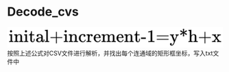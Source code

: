 # Decode_cvs
![image](https://github.com/earthpopo/Decode_cvs/blob/master/mathpix.png)
按照上述公式对CSV文件进行解析，并找出每个连通域的矩形框坐标，写入txt文件中
